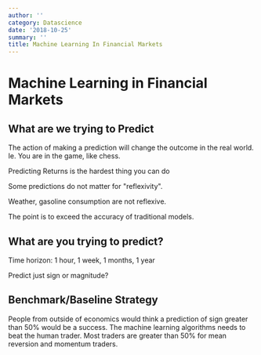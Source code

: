 ```yaml
---
author: ''
category: Datascience
date: '2018-10-25'
summary: ''
title: Machine Learning In Financial Markets
---
```

# Machine Learning in Financial Markets

## What are we trying to Predict

The action of making a prediction will change the outcome in the real world.
Ie. You are in the game, like chess.

Predicting Returns is the hardest thing you can do

Some predictions do not matter for "reflexivity".

Weather, gasoline consumption are not reflexive.

The point is to exceed the accuracy of traditional models.

## What are you trying to predict?

Time horizon: 1 hour, 1 week, 1 months, 1 year

Predict just sign or magnitude?

## Benchmark/Baseline Strategy

People from outside of economics would think a prediction of sign greater than 50% would be a success.
The machine learning algorithms needs to beat the human trader.
Most traders are greater than 50% for mean reversion and momentum traders.


